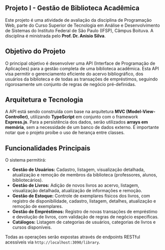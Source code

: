 ## Projeto I - Gestão de Biblioteca Acadêmica

Este projeto é uma atividade de avaliação da disciplina de Programação Web, parte do Curso Superior de Tecnologia em Análise e Desenvolvimento de Sistemas do Instituto Federal de São Paulo (IFSP), Câmpus Boituva. A disciplina é ministrada pelo **Prof. Dr. Anisio Silva**. 

## Objetivo do Projeto

O principal objetivo é desenvolver uma API (Interface de Programação de Aplicações) para a gestão completa de uma biblioteca acadêmica. Esta API visa permitir o gerenciamento eficiente do acervo bibliográfico, dos usuários da biblioteca e de todas as transações de empréstimos, seguindo rigorosamente um conjunto de regras de negócio pré-definidas. 

## Arquitetura e Tecnologia

A API está sendo construída com base na arquitetura **MVC (Model-View-Controller)**, utilizando **TypeScript** em conjunto com o framework **Express.js**. Para a persistência dos dados, serão utilizados **arrays em memória**, sem a necessidade de um banco de dados externo. É importante notar que o projeto proíbe o uso de herança entre classes. 

## Funcionalidades Principais

O sistema permitirá:

* **Gestão de Usuários:** Cadastro, listagem, visualização detalhada, atualização e remoção de membros da biblioteca (professores, alunos, bibliotecários). 
* **Gestão de Livros:** Adição de novos livros ao acervo, listagem, visualização detalhada, atualização de informações e remoção. 
* **Gestão de Estoque:** Controle de exemplares físicos dos livros, com registro de disponibilidade, cadastro, listagem, detalhes, atualização e remoção de exemplares. 
* **Gestão de Empréstimos:** Registro de novas transações de empréstimo e devolução de livros, com validação de regras de negócio específicas. 
* **Catálogos:** Listagem de categorias de usuários, categorias de livros e cursos disponíveis. 

Todas as operações serão expostas através de endpoints RESTful acessíveis via `http://localhost:3090/library`. 
